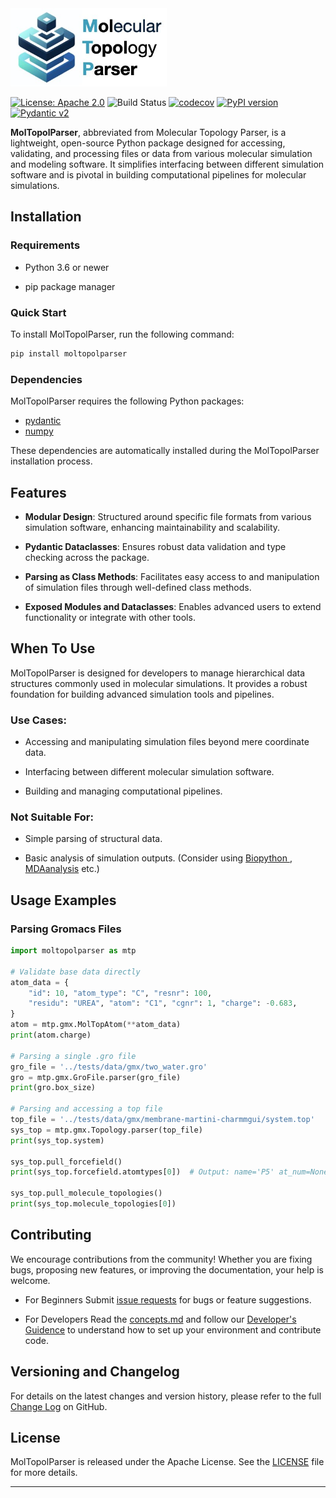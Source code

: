 <a href="https://github.com/xinmengbcr/MolTopolParser/">
  <img src="https://github.com/xinmengbcr/MolTopolParser/blob/main/docs/img/mtp-logo-with-text.jpeg?raw=true" width="250" title="Molecular Topology Parser">
</a>

[![License: Apache 2.0](https://img.shields.io/badge/License-Apache%202.0-blue.svg)](https://www.apache.org/licenses/LICENSE-2.0)
![Build Status](https://github.com/xinmengbcr/MolTopolParser/actions/workflows/build.yml/badge.svg)
[![codecov](https://codecov.io/github/xinmengbcr/MolTopolParser/graph/badge.svg?token=9K93F2PXVW)](https://codecov.io/github/xinmengbcr/MolTopolParser)
[![PyPI version](https://badge.fury.io/py/moltopolparser.svg)](https://badge.fury.io/py/moltopolparser)
[![Pydantic v2](https://img.shields.io/endpoint?url=https://raw.githubusercontent.com/pydantic/pydantic/main/docs/badge/v2.json)](https://pydantic.dev)


**MolTopolParser**, abbreviated from Molecular Topology Parser, is a lightweight, open-source Python package designed for accessing, validating, and processing files or data from various molecular simulation and modeling software. It simplifies interfacing between different simulation software and is pivotal in building computational pipelines for molecular simulations.

## Installation 

### Requirements

- Python 3.6 or newer

- pip package manager

### Quick Start

To install MolTopolParser, run the following command:

``` bash 
pip install moltopolparser
```

### Dependencies
MolTopolParser requires the following Python packages:

- [pydantic](https://pypi.org/project/pydantic/)
- [numpy](https://pypi.org/project/numpy/)

These dependencies are automatically installed during the MolTopolParser installation process.
   

## Features

- **Modular Design**: Structured around specific file formats from various simulation software, enhancing maintainability and scalability.

- **Pydantic Dataclasses**: Ensures robust data validation and type checking across the package.

- **Parsing as Class Methods**: Facilitates easy access to and manipulation of simulation files through well-defined class methods.

- **Exposed Modules and Dataclasses**: Enables advanced users to extend functionality or integrate with other tools.


## When To Use

MolTopolParser is designed for developers to manage hierarchical data structures commonly used in molecular simulations.
It provides a robust foundation for building advanced simulation tools and pipelines.

### Use Cases:

- Accessing and manipulating simulation files beyond mere coordinate data.

- Interfacing between different molecular simulation software.

- Building and managing computational pipelines.

### Not Suitable For:

- Simple parsing of structural data.

- Basic analysis of simulation outputs. (Consider using [Biopython ](https://biopython.org/), [MDAanalysis](https://www.mdanalysis.org/) etc.)


## Usage Examples

### Parsing Gromacs Files

```python
import moltopolparser as mtp

# Validate base data directly
atom_data = {
    "id": 10, "atom_type": "C", "resnr": 100,
    "residu": "UREA", "atom": "C1", "cgnr": 1, "charge": -0.683,
}
atom = mtp.gmx.MolTopAtom(**atom_data)
print(atom.charge)

# Parsing a single .gro file
gro_file = '../tests/data/gmx/two_water.gro'
gro = mtp.gmx.GroFile.parser(gro_file)
print(gro.box_size)

# Parsing and accessing a top file
top_file = '../tests/data/gmx/membrane-martini-charmmgui/system.top'
sys_top = mtp.gmx.Topology.parser(top_file)
print(sys_top.system)

sys_top.pull_forcefield()
print(sys_top.forcefield.atomtypes[0])  # Output: name='P5' at_num=None mass=72.0 charge=0.0 ptype='A' sigma=0.0 epsilon=0.0

sys_top.pull_molecule_topologies()
print(sys_top.molecule_topologies[0])
```



## Contributing
We encourage contributions from the community! Whether you are fixing bugs, proposing new features, or improving the documentation, your help is welcome.

- For Beginners
Submit [issue requests](https://github.com/xinmengbcr/MolTopolParser/issues) for bugs or feature suggestions.

- For Developers
Read the [concepts.md](https://moltopolparser.bocores.com/concepts/) and follow our [Developer's Guidence](https://moltopolparser.bocores.com/developer/) to understand how to set up your environment and contribute code.


## Versioning and Changelog
For details on the latest changes and version history, please refer to the full [Change Log](https://github.com/xinmengbcr/MolTopolParser/blob/main/CHANGELOG.md) on GitHub.

## License
MolTopolParser is released under the Apache License. See the [LICENSE](https://github.com/xinmengbcr/MolTopolParser/blob/main/LICENSE) file for more details.

---